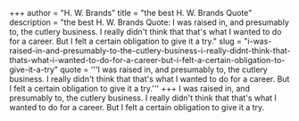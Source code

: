 +++
author = "H. W. Brands"
title = "the best H. W. Brands Quote"
description = "the best H. W. Brands Quote: I was raised in, and presumably to, the cutlery business. I really didn't think that that's what I wanted to do for a career. But I felt a certain obligation to give it a try."
slug = "i-was-raised-in-and-presumably-to-the-cutlery-business-i-really-didnt-think-that-thats-what-i-wanted-to-do-for-a-career-but-i-felt-a-certain-obligation-to-give-it-a-try"
quote = '''I was raised in, and presumably to, the cutlery business. I really didn't think that that's what I wanted to do for a career. But I felt a certain obligation to give it a try.'''
+++
I was raised in, and presumably to, the cutlery business. I really didn't think that that's what I wanted to do for a career. But I felt a certain obligation to give it a try.
